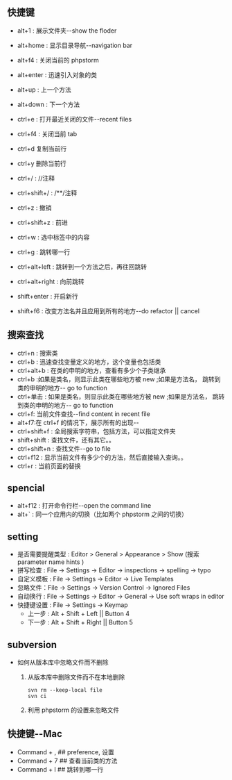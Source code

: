 ## 快捷键

* alt+1 :  展示文件夹--show the floder
* alt+home : 显示目录导航--navigation bar
* alt+f4 : 关闭当前的 phpstorm
* alt+enter : 迅速引入对象的类
* alt+up : 上一个方法
* alt+down : 下一个方法


* ctrl+e : 打开最近关闭的文件--recent files
* ctrl+f4 : 关闭当前 tab
* ctrl+d 复制当前行
* ctrl+y 删除当前行
* ctrl+/ : //注释
* ctrl+shift+/ :  /**/注释
* ctrl+z : 撤销
* ctrl+shift+z : 前进
* ctrl+w : 选中标签中的内容
* ctrl+g : 跳转哪一行
* ctrl+alt+left : 跳转到一个方法之后，再往回跳转
* ctrl+alt+right : 向前跳转
* shift+enter : 开启新行
* shift+f6 : 改变方法名并且应用到所有的地方--do refactor || cancel



## 搜索查找
* ctrl+n : 搜索类
* ctrl+b : 迅速查找变量定义的地方，这个变量也包括类
* ctrl+alt+b : 在类的申明的地方，查看有多少个子类继承
* ctrl+b :如果是类名，则显示此类在哪些地方被 new ;如果是方法名， 跳转到类的申明的地方-- go to function
* ctrl+单击 : 如果是类名，则显示此类在哪些地方被 new ;如果是方法名， 跳转到类的申明的地方-- go to function
* ctrl+f: 当前文件查找--find content in recent file
* alt+f7:在 ctrl+f 的情况下，展示所有的出现--
* ctrl+shift+f : 全局搜索字符串，包括方法，可以指定文件夹
* shift+shift : 查找文件，还有其它。。
* ctrl+shift+n : 查找文件--go to file
* ctrl+f12 : 显示当前文件有多少个的方法，然后直接输入查询。。
* ctrl+r : 当前页面的替换

## spencial
* alt+f12 : 打开命令行栏--open the command line 
* alt+`   : 同一个应用内的切换（比如两个 phpstorm 之间的切换）


## setting
* 是否需要提醒类型 : Editor > General > Appearance > Show (搜索 parameter name hints )
* 拼写检查 : File -> Settings -> Editor -> inspections -> spelling -> typo
* 自定义模板 : File -> Settings -> Editor -> Live Templates
* 忽略文件：File -> Settings -> Version Control -> Ignored Files
* 自动换行 : File -> Settings -> Editor -> General -> Use soft wraps in editor
* 快捷键设置 : File -> Settings -> Keymap
   - 上一步 : Alt + Shift + Left || Button 4 
   - 下一步 : Alt + Shift + Right || Button 5

 

## subversion

* 如何从版本库中忽略文件而不删除
   1. 从版本库中删除文件而不在本地删除
      ```   
      svn rm --keep-local file
      svn ci

      ```

   2. 利用 phpstorm 的设置来忽略文件



## 快捷键--Mac

* Command + ,                                  ## preference, 设置
* Command + 7                                  ## 查看当前类的方法
* Command + l                                  ## 跳转到哪一行

